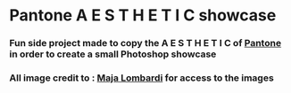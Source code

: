 # Pantone A E S T H E T I C showcase

### Fun side project made to copy the A E S T H E T I C of [Pantone](https://www.pantone.com) in order to create a small Photoshop showcase

### All image credit to : [Maja Lombardi](https://www.instagram.com/lombardi.jpg/?hl=en) for access to the images
